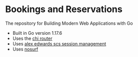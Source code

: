 # Bookings and Reservations

The repository for Building Modern Web Applications with Go



- Built in Go version 1.17.6
- Uses the [chi router](github.com/go-chi/chi)
- Uses [alex edwards scs session management](github.com/alexedwards/scs)
- Uses [nosurf](github.com/justinas/nosurf)